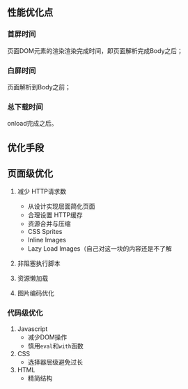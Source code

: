 
## 性能优化点

### 首屏时间

页面DOM元素的渲染渲染完成时间，即页面解析完成Body之后；

### 白屏时间

页面解析到Body之前；

### 总下载时间

onload完成之后。


## 优化手段

## 页面级优化　　

1. 减少 HTTP请求数　　

    - 从设计实现层面简化页面
    - 合理设置 HTTP缓存
    - 资源合并与压缩　　
    - CSS Sprites
    - Inline Images　　
    - Lazy Load Images（自己对这一块的内容还是不了解
2. 非阻塞执行脚本
3. 资源懒加载
4. 图片编码优化

### 代码级优化　　
1. Javascript
    - 减少DOM操作
    - 慎用`eval`和`with`函数
2. CSS
    - 选择器层级避免过长
3. HTML
    - 精简结构